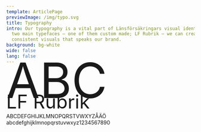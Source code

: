 ```yaml
---
template: ArticlePage
previewImage: /img/typo.svg
title: Typography
intro: Our typography is a vital part of Länsförsäkringars visual identity. With
  two main typefaces – one of them custom made; LF Rubrik – we can create
  consistent visuals that speaks our brand.
background: bg-white
wide: false
lang: false
---
```

<div class="container font-serif text-primary">
  <div class="row">
    <div class="col-md-5">
     <div style="font-size:130px;line-height: 56px;">ABC</div>
    </div>
    <div class="col-md-7">
      <div class="font-serif" style="font-size:50px;line-height: 59px;">LF Rubrik</div>
      <span class="font-serif">ABCDEFGHIJKLMNOPQRSTVWXYZÅÄÖ<br/>abcdefghijklmnopqrstuvwxyz1234567890</span>
    </div>
  </div>
</div>